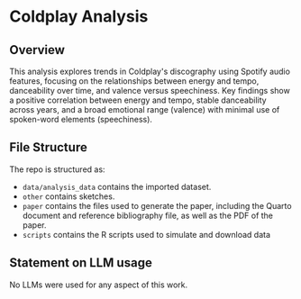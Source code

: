 # Coldplay Analysis

## Overview

This analysis explores trends in Coldplay's discography using Spotify audio features, focusing on the relationships between energy and tempo, danceability over time, and valence versus speechiness. Key findings show a positive correlation between energy and tempo, stable danceability across years, and a broad emotional range (valence) with minimal use of spoken-word elements (speechiness).


## File Structure

The repo is structured as:

-   `data/analysis_data` contains the imported dataset.
-   `other` contains sketches.
-   `paper` contains the files used to generate the paper, including the Quarto document and reference bibliography file, as well as the PDF of the paper. 
-   `scripts` contains the R scripts used to simulate and download data

## Statement on LLM usage

No LLMs were used for any aspect of this work.
